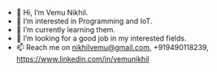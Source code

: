 - 👋 Hi, I’m Vemu Nikhil.
- 👀 I’m interested in Programming and IoT.
- 🌱 I’m currently learning them.
- 💞️ I’m looking for a good job in my interested fields.
- 📫 Reach me on nikhilvemu@gmail.com, +919490118239, https://www.linkedin.com/in/vemunikhil

<!---
VemuNikhil2018/VemuNikhil2018 is a ✨ special ✨ repository because its `README.md` (this file) appears on your GitHub profile.
You can click the Preview link to take a look at your changes.
--->
